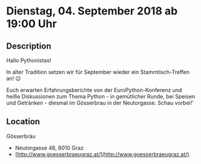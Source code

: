 # Dienstag, 04. September 2018 ab 19:00 Uhr

## Description

Hallo Pythonistas!

In alter Tradition setzen wir für September wieder ein Stammtisch-Treffen an! 😉

Euch erwarten Erfahrungsberichte von der EuroPython-Konferenz und heiße Diskussionen zum Thema Python - in gemütlicher Runde, bei Speisen und Getränken - diesmal im Gösserbrau in der Neutorgasse. Schau vorbei!'

## Location

Gösserbräu

- Neutorgasse 48, 8010 Graz
- [http://www.goesserbraeugraz.at/](http://www.goesserbraeugraz.at/)

